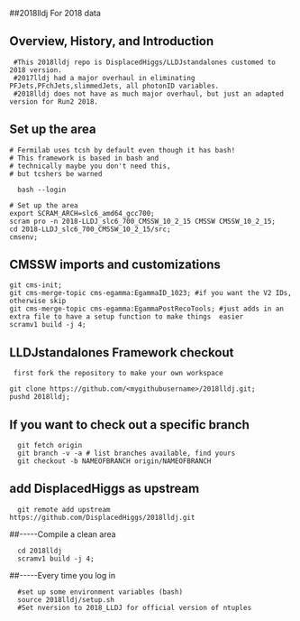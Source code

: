 ##2018lldj
 For 2018 data
## Overview, History, and Introduction
```
 #This 2018lldj repo is DisplacedHiggs/LLDJstandalones customed to 2018 version.
 #2017lldj had a major overhaul in eliminating PFJets,PFchJets,slimmedJets, all photonID variables. 
 #2018lldj does not have as much major overhaul, but just an adapted version for Run2 2018.
```
## Set up the area
```
# Fermilab uses tcsh by default even though it has bash!
# This framework is based in bash and
# technically maybe you don't need this,
# but tcshers be warned

  bash --login

# Set up the area
export SCRAM_ARCH=slc6_amd64_gcc700;
scram pro -n 2018-LLDJ_slc6_700_CMSSW_10_2_15 CMSSW CMSSW_10_2_15;
cd 2018-LLDJ_slc6_700_CMSSW_10_2_15/src;
cmsenv;
```

## CMSSW imports and customizations
```
git cms-init;
git cms-merge-topic cms-egamma:EgammaID_1023; #if you want the V2 IDs, otherwise skip  
git cms-merge-topic cms-egamma:EgammaPostRecoTools; #just adds in an extra file to have a setup function to make things  easier
scramv1 build -j 4;
```

## LLDJstandalones Framework checkout
```
 first fork the repository to make your own workspace

git clone https://github.com/<mygithubusername>/2018lldj.git;
pushd 2018lldj;
```

## If you want to check out a specific branch
```
  git fetch origin
  git branch -v -a # list branches available, find yours
  git checkout -b NAMEOFBRANCH origin/NAMEOFBRANCH
```  
## add DisplacedHiggs as upstream
```
  git remote add upstream https://github.com/DisplacedHiggs/2018lldj.git
```
##-----Compile a clean area
```
  cd 2018lldj
  scramv1 build -j 4;
```
##-----Every time you log in
```
  #set up some environment variables (bash)
  source 2018lldj/setup.sh
  #Set nversion to 2018_LLDJ for official version of ntuples

```

